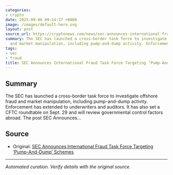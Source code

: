 ```yaml
---
categories:
- crypto
date: 2025-09-06 09:14:27 +0000
image: /images/default-hero.svg
layout: post
source_url: https://cryptonews.com/news/sec-announces-international-fraud-task-force-targeting-pump-and-dump-schemes/
summary: The SEC has launched a cross-border task force to investigate offshore fraud
  and market manipulation, including pump-and-dump activity. Enforcement has extended...
tags:
- sec
- fraud
title: SEC Announces International Fraud Task Force Targeting ‘Pump-And-Dump’ Schemes
---
```


## Summary

The SEC has launched a cross-border task force to investigate offshore fraud and market manipulation, including pump-and-dump activity. Enforcement has extended to underwriters and auditors. It has also set a CFTC roundtable on Sept. 29 and will review governmental control factors abroad. The post SEC Announces...

## Source

- Original: [SEC Announces International Fraud Task Force Targeting ‘Pump-And-Dump’ Schemes](https://cryptonews.com/news/sec-announces-international-fraud-task-force-targeting-pump-and-dump-schemes/)


---

*Automated curation. Verify details with the original source.*